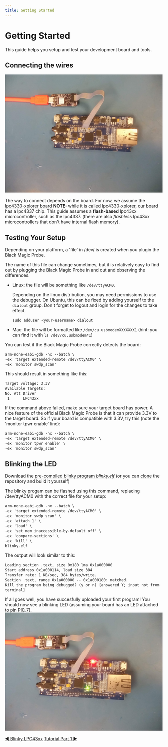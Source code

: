 ```yaml
---
title: Getting Started
---
```


# Getting Started

This guide helps you setup and test your development board and tools.

## Connecting the wires
<img src="img/xplorer_with_bmp.jpg" alt="Lpc4330-xplorer board connected to a Black Magic Probe">


The way to connect depends on the board. For now, we assume the [lpc4330-xplorer board](https://www.nxp.com/support/developer-resources/nxp-designs/lpc4330-xplorer-board:OM13027) **NOTE:** while it is called lpc4330-xplorer, our board has a lpc4337 chip. This guide assumes a **flash-based** lpc43xx microcontroller, such as the lpc4337. (there are also *flashless* lpc43xx microcontrollers that don't have internal flash memory).

## Testing Your Setup

Depending on your platform, a 'file' in /dev/ is created when you plugin the Black Magic Probe.

The name of this file can change sometimes, but it is relatively easy to find out by plugging the Black Magic Probe in and out and observing the differences.

* Linux: the file will be something like `/dev/ttyACM0`.

  Depending on the linux distribution, you may need permissions to use the debugger. On Ubuntu, this can be fixed by adding yourself to the `dialout` group. Don't forget to logout and login for the changes to take effect.
  ```
  sudo adduser <your-username> dialout
  ```
* Mac: the file will be formatted like `/dev/cu.usbmodemXXXXXXX1` (hint: you can find it with `ls /dev/cu.usbmodem*1`)

You can test if the Black Magic Probe correctly detects the board:

```
arm-none-eabi-gdb -nx --batch \
-ex 'target extended-remote /dev/ttyACM0' \
-ex 'monitor swdp_scan'
```
This should result in something like this:
```
Target voltage: 3.3V
Available Targets:
No. Att Driver
 1      LPC43xx
```
If the command above failed, make sure your target board has power. A nice feature of the official Black Magic Probe is that it can provide 3.3V to the target board. So if your board is compatible with 3.3V, try this (note the 'monitor tpwr enable' line):
```
arm-none-eabi-gdb -nx --batch \
-ex 'target extended-remote /dev/ttyACM0' \
-ex 'monitor tpwr enable' \
-ex 'monitor swdp_scan'
```


## Blinking the LED

Download the [pre-compiled blinky program *blinky.elf*](https://github.com/blinky101/blinky_lpc43xx/tree/master/bare-metal/blinky.elf) (or you can [clone](https://github.com/blinky101/blinky_lpc43xx) the repository and build it yourself)

The blinky progam can be flashed using this command, replacing /dev/ttyACM0 with the correct file for your setup:
```
arm-none-eabi-gdb -nx --batch \
-ex 'target extended-remote /dev/ttyACM0' \
-ex 'monitor swdp_scan' \
-ex 'attach 1' \
-ex 'load' \
-ex 'set mem inaccessible-by-default off' \
-ex 'compare-sections' \
-ex 'kill' \
blinky.elf
```

The output will look similar to this:
```
Loading section .text, size 0x180 lma 0x1a000000
Start address 0x1a000114, load size 384
Transfer rate: 1 KB/sec, 384 bytes/write.
Section .text, range 0x1a000000 -- 0x1a000180: matched.
Kill the program being debugged? (y or n) [answered Y; input not from terminal]

```

If all goes well, you have succesfully uploaded your first program!
You should now see a blinking LED (assuming your board has an LED attached to pin PI0_7).
<img src="img/xplorer_blink.jpg" alt="A blinking led" width="600">

<div class="tutorial_nav">
  <a class="left" href="./">◀ Blinky LPC43xx</a>
  <a class="right" href="./tutorial_part1">Tutorial Part 1 ▶</a>
</div>




